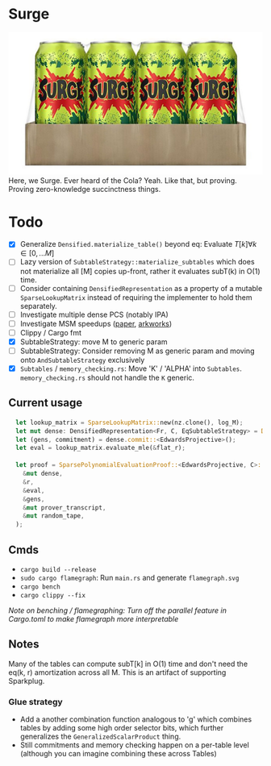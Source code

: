 # Surge
![surge](imgs/surge.jpg)
Here, we Surge. Ever heard of the Cola? Yeah. Like that, but proving. Proving zero-knowledge succinctness things.

# Todo
- [x] Generalize `Densified.materialize_table()` beyond eq: Evaluate $T[k] \forall k \in [0, ... M]$ 
- [ ] Lazy version of `SubtableStrategy::materialize_subtables` which does not materialize all [M] copies up-front, rather it evaluates subT(k) in O(1) time.
- [ ] Consider containing `DensifiedRepresentation` as a property of a mutable `SparseLookupMatrix` instead of requiring the implementer to hold them separately.
- [ ] Investigate multiple dense PCS (notably IPA)
- [ ] Investigate MSM speedups ([paper](https://eprint.iacr.org/2022/1400.pdf), [arkworks](https://github.com/arkworks-rs/algebra/blob/c015ea331674368461ff466bc7cbc69806f61628/ec/src/scalar_mul/variable_base/mod.rs#L112-L122))
- [ ] Clippy / Cargo fmt
- [x] SubtableStrategy: move M to generic param
- [ ] SubtableStrategy: Consider removing M as generic param and moving onto `AndSubtableStrategy` exclusively
- [x] `Subtables` / `memory_checking.rs`: Move 'K' / 'ALPHA' into `Subtables`. `memory_checking.rs` should not handle the `K` generic.

## Current usage
```rust
  let lookup_matrix = SparseLookupMatrix::new(nz.clone(), log_M);
  let mut dense: DensifiedRepresentation<Fr, C, EqSubtableStrategy> = DensifiedRepresentation::from(&lookup_matrix);
  let (gens, commitment) = dense.commit::<EdwardsProjective>();
  let eval = lookup_matrix.evaluate_mle(&flat_r);

  let proof = SparsePolynomialEvaluationProof::<EdwardsProjective, C>::prove(
    &mut dense,
    &r,
    &eval,
    &gens,
    &mut prover_transcript,
    &mut random_tape,
  );
```

## Cmds
- `cargo build --release`
- `sudo cargo flamegraph`: Run `main.rs` and generate `flamegraph.svg`
- `cargo bench`
- `cargo clippy --fix`

*Note on benching / flamegraphing: Turn off the parallel feature in Cargo.toml to make flamegraph more interpretable*

## Notes
Many of the tables can compute subT[k] in O(1) time and don't need the eq(k, r) amortization across all M. This is an artifact of supporting Sparkplug.

### Glue strategy
- Add a another combination function analogous to 'g' which combines tables by adding some high order selector bits, which further generalizes the `GeneralizedScalarProduct` thing.
- Still commitments and memory checking happen on a per-table level (although you can imagine combining these across Tables)
